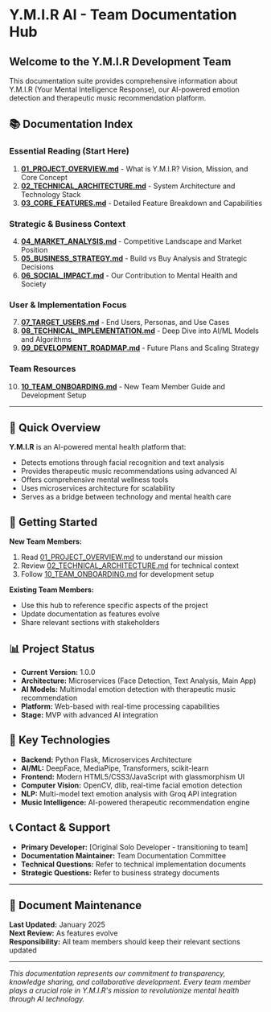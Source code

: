 # Y.M.I.R AI - Team Documentation Hub

## Welcome to the Y.M.I.R Development Team

This documentation suite provides comprehensive information about Y.M.I.R (Your Mental Intelligence Response), our AI-powered emotion detection and therapeutic music recommendation platform.

## 📚 Documentation Index

### **Essential Reading (Start Here)**
1. **[01_PROJECT_OVERVIEW.md](01_PROJECT_OVERVIEW.md)** - What is Y.M.I.R? Vision, Mission, and Core Concept
2. **[02_TECHNICAL_ARCHITECTURE.md](02_TECHNICAL_ARCHITECTURE.md)** - System Architecture and Technology Stack  
3. **[03_CORE_FEATURES.md](03_CORE_FEATURES.md)** - Detailed Feature Breakdown and Capabilities

### **Strategic & Business Context**
4. **[04_MARKET_ANALYSIS.md](04_MARKET_ANALYSIS.md)** - Competitive Landscape and Market Position
5. **[05_BUSINESS_STRATEGY.md](05_BUSINESS_STRATEGY.md)** - Build vs Buy Analysis and Strategic Decisions
6. **[06_SOCIAL_IMPACT.md](06_SOCIAL_IMPACT.md)** - Our Contribution to Mental Health and Society

### **User & Implementation Focus**
7. **[07_TARGET_USERS.md](07_TARGET_USERS.md)** - End Users, Personas, and Use Cases
8. **[08_TECHNICAL_IMPLEMENTATION.md](08_TECHNICAL_IMPLEMENTATION.md)** - Deep Dive into AI/ML Models and Algorithms
9. **[09_DEVELOPMENT_ROADMAP.md](09_DEVELOPMENT_ROADMAP.md)** - Future Plans and Scaling Strategy

### **Team Resources**
10. **[10_TEAM_ONBOARDING.md](10_TEAM_ONBOARDING.md)** - New Team Member Guide and Development Setup

---

## 🎯 Quick Overview

**Y.M.I.R** is an AI-powered mental health platform that:
- Detects emotions through facial recognition and text analysis
- Provides therapeutic music recommendations using advanced AI
- Offers comprehensive mental wellness tools
- Uses microservices architecture for scalability
- Serves as a bridge between technology and mental health care

## 🚀 Getting Started

**New Team Members:**
1. Read [01_PROJECT_OVERVIEW.md](01_PROJECT_OVERVIEW.md) to understand our mission
2. Review [02_TECHNICAL_ARCHITECTURE.md](02_TECHNICAL_ARCHITECTURE.md) for technical context
3. Follow [10_TEAM_ONBOARDING.md](10_TEAM_ONBOARDING.md) for development setup

**Existing Team Members:**
- Use this hub to reference specific aspects of the project
- Update documentation as features evolve
- Share relevant sections with stakeholders

## 📊 Project Status

- **Current Version:** 1.0.0
- **Architecture:** Microservices (Face Detection, Text Analysis, Main App)
- **AI Models:** Multimodal emotion detection with therapeutic music recommendation
- **Platform:** Web-based with real-time processing capabilities
- **Stage:** MVP with advanced AI integration

## 🔧 Key Technologies

- **Backend:** Python Flask, Microservices Architecture
- **AI/ML:** DeepFace, MediaPipe, Transformers, scikit-learn
- **Frontend:** Modern HTML5/CSS3/JavaScript with glassmorphism UI
- **Computer Vision:** OpenCV, dlib, real-time facial emotion detection
- **NLP:** Multi-model text emotion analysis with Groq API integration
- **Music Intelligence:** AI-powered therapeutic recommendation engine

## 📞 Contact & Support

- **Primary Developer:** [Original Solo Developer - transitioning to team]
- **Documentation Maintainer:** Team Documentation Committee
- **Technical Questions:** Refer to technical implementation documents
- **Strategic Questions:** Refer to business strategy documents

---

## 🔄 Document Maintenance

**Last Updated:** January 2025  
**Next Review:** As features evolve  
**Responsibility:** All team members should keep their relevant sections updated

---

*This documentation represents our commitment to transparency, knowledge sharing, and collaborative development. Every team member plays a crucial role in Y.M.I.R's mission to revolutionize mental health through AI technology.*